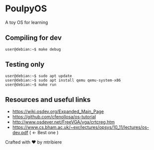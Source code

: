 # PoulpyOS
A toy OS for learning

## Compiling for dev
```console
user@debian:~$ make debug
```

## Testing only
```console
user@debian:~$ sudo apt update
user@debian:~$ sudo apt install qemu qemu-system-x86
user@debian:~$ make run
```

## Resources and useful links
- https://wiki.osdev.org/Expanded_Main_Page
- https://github.com/cfenollosa/os-tutorial
- http://www.osdever.net/FreeVGA/vga/crtcreg.htm
- https://www.cs.bham.ac.uk/~exr/lectures/opsys/10_11/lectures/os-dev.pdf ( <- Best one )


Crafted with :heart: by mtribiere
